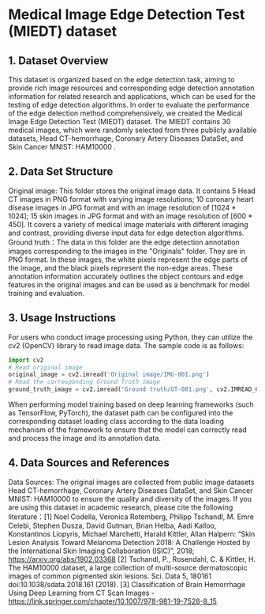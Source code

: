 # Medical Image Edge Detection Test (MIEDT) dataset


## 1. Dataset Overview
This dataset is organized based on the edge detection task, aiming to provide rich image resources and corresponding edge detection annotation information for related research and applications, which can be used for the testing of edge detection algorithms. In order to evaluate the performance of the edge detection method comprehensively, we created the Medical Image Edge Detection Test (MIEDT) dataset. The MIEDT contains 30 medical images, which were randomly selected from three publicly available datasets, Head CT-hemorrhage, Coronary Artery Diseases DataSet, and Skin Cancer MNIST: HAM10000 . 

## 2. Data Set Structure
Original image: This folder stores the original image data. It contains 5 Head CT images in PNG format with varying image resolutions; 10 coronary heart disease images in JPG format and with an image resolution of [1024 * 1024]; 15 skin images in JPG format and with an image resolution of [600 * 450]. It covers a variety of medical image materials with different imaging and contrast, providing diverse input data for edge detection algorithms.
Ground truth：The data in this folder are the edge detection annotation images corresponding to the images in the "Originals" folder. They are in PNG format. In these images, the white pixels represent the edge parts of the image, and the black pixels represent the non-edge areas. These annotation information accurately outlines the object contours and edge features in the original images and can be used as a benchmark for model training and evaluation.

## 3. Usage Instructions
For users who conduct image processing using Python, they can utilize the cv2 (OpenCV) library to read image data. The sample code is as follows:

```python
import cv2
# Read original image
original_image = cv2.imread('Original image/IMG-001.png')
# Read the corresponding Ground Truth image
ground_truth_image = cv2.imread('Ground truth/GT-001.png', cv2.IMREAD_GRAYSCALE)
```
When performing model training based on deep learning frameworks (such as TensorFlow, PyTorch), the dataset path can be configured into the corresponding dataset loading class according to the data loading mechanism of the framework to ensure that the model can correctly read and process the image and its annotation data. 

## 4. Data Sources and References
Data Sources: The original images are collected from public image datasets Head CT-hemorrhage, Coronary Artery Diseases DataSet, and Skin Cancer MNIST: HAM10000 to ensure the quality and diversity of the images.
If you are using this dataset in academic research, please cite the following literature：[1] Noel Codella, Veronica Rotemberg, Philipp Tschandl, M. Emre Celebi, Stephen Dusza, David Gutman, Brian Helba, Aadi Kalloo, Konstantinos Liopyris, Michael Marchetti, Harald Kittler, Allan Halpern: “Skin Lesion Analysis Toward Melanoma Detection 2018: A Challenge Hosted by the International Skin Imaging Collaboration (ISIC)”, 2018; https://arxiv.org/abs/1902.03368   [2] Tschandl, P., Rosendahl, C. & Kittler, H. The HAM10000 dataset, a large collection of multi-source dermatoscopic images of common pigmented skin lesions. Sci. Data 5, 180161 doi:10.1038/sdata.2018.161 (2018). [3] Classification of Brain Hemorrhage Using Deep Learning from CT Scan Images - https://link.springer.com/chapter/10.1007/978-981-19-7528-8_15

